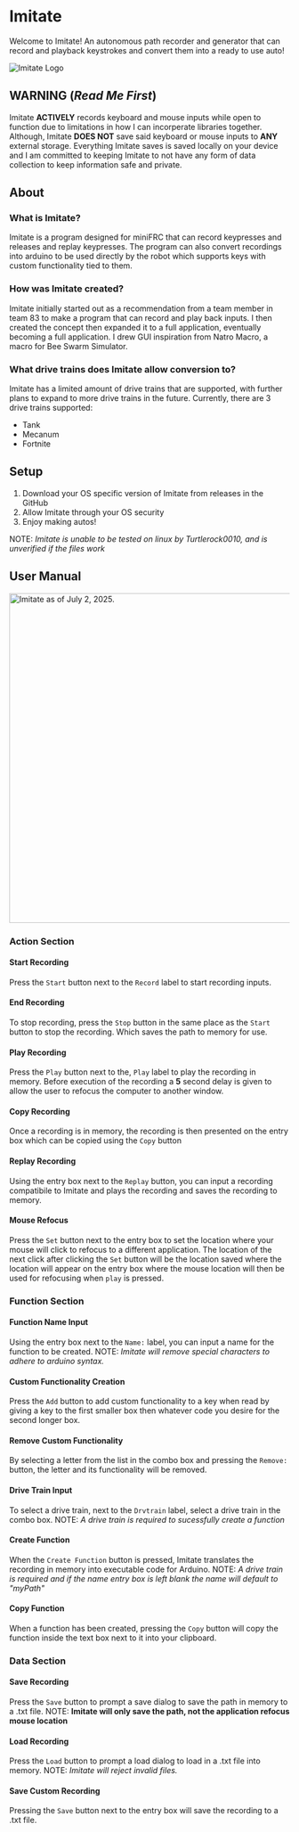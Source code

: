 # Imitate
Welcome to Imitate! An autonomous path recorder and generator that can record and playback keystrokes and convert them into a ready to use auto!

![Imitate Logo](https://github.com/user-attachments/assets/72ef18ec-636d-4391-9960-bcfc6c282b52)

## WARNING (*Read Me First*)
Imitate **ACTIVELY** records keyboard and mouse inputs while open to function due to limitations in how I can incorperate libraries together. Although, Imitate **DOES NOT** save said keyboard or mouse inputs to **ANY** external storage. Everything Imitate saves is saved locally on your device and I am committed to keeping Imitate to not have any form of data collection to keep information safe and private.

## About
### What is Imitate?
Imitate is a program designed for miniFRC that can record keypresses and releases and replay keypresses. The program can also convert recordings into arduino to be used directly by the robot which supports keys with custom functionality tied to them.

### How was Imitate created?
Imitate initially started out as a recommendation from a team member in team 83 to make a program that can record and play back inputs. I then created the concept then expanded it to a full application, eventually becoming a full application. I drew GUI inspiration from Natro Macro, a macro for Bee Swarm Simulator.

### What drive trains does Imitate allow conversion to?
Imitate has a limited amount of drive trains that are supported, with further plans to expand to more drive trains in the future. Currently, there are 3 drive trains supported:
- Tank
- Mecanum
- Fortnite

## Setup
1. Download your OS specific version of Imitate from releases in the GitHub
2. Allow Imitate through your OS security
3. Enjoy making autos!

NOTE: *Imitate is unable to be tested on linux by Turtlerock0010, and is unverified if the files work*

## User Manual
<img width="592" alt="Imitate as of July 2, 2025." src="https://github.com/user-attachments/assets/2367f862-465a-4d40-b856-8eb96bb76d40" />

### Action Section

#### Start Recording
Press the `Start` button next to the `Record` label to start recording inputs.

#### End Recording
To stop recording, press the `Stop` button in the same place as the `Start` button to stop the recording. Which saves the path to memory for use.

#### Play Recording
Press the `Play` button next to the, `Play` label to play the recording in memory. Before execution of the recording a **5** second delay is given to allow the user to refocus the computer to another window.

#### Copy Recording
Once a recording is in memory, the recording is then presented on the entry box which can be copied using the `Copy` button

#### Replay Recording
Using the entry box next to the `Replay` button, you can input a recording compatibile to Imitate and plays the recording and saves the recording to memory.

#### Mouse Refocus
Press the `Set` button next to the entry box to set the location where your mouse will click to refocus to a different application. The location of the next click after clicking the `Set` button will be the location saved where the location will appear on the entry box where the mouse location will then be used for refocusing when `play` is pressed.

### Function Section

#### Function Name Input
Using the entry box next to the `Name:` label, you can input a name for the function to be created. NOTE: *Imitate will remove special characters to adhere to arduino syntax.*

#### Custom Functionality Creation
Press the `Add` button to add custom functionality to a key when read by giving a key to the first smaller box then whatever code you desire for the second longer box.

#### Remove Custom Functionality
By selecting a letter from the list in the combo box and pressing the `Remove:` button, the letter and its functionality will be removed.

#### Drive Train Input
To select a drive train, next to the `Drvtrain` label, select a drive train in the combo box. NOTE: *A drive train is required to sucessfully create a function*

#### Create Function
When the `Create Function` button is pressed, Imitate translates the recording in memory into executable code for Arduino. NOTE: *A drive train is required and if the name entry box is left blank the name will default to "myPath"*

#### Copy Function
When a function has been created, pressing the `Copy` button will copy the function inside the text box next to it into your clipboard.

### Data Section

#### Save Recording
Press the `Save` button to prompt a save dialog to save the path in memory to a .txt file. NOTE: **Imitate will only save the path, not the application refocus mouse location**

#### Load Recording
Press the `Load` button to prompt a load dialog to load in a .txt file into memory. NOTE: *Imitate will reject invalid files.*

#### Save Custom Recording
Pressing the `Save` button next to the entry box will save the recording to a .txt file.
